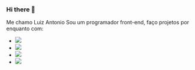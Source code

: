 ### Hi there 👋

  Me chamo Luiz Antonio
Sou um programador front-end, faço projetos por enquanto com:
- <img src= "https://img.shields.io/badge/HTML5-E34F26?style=for-the-badge&logo=html5&logoColor=white"/>
- <img src= "https://img.shields.io/badge/CSS3-1572B6?style=for-the-badge&logo=css3&logoColor=white"/>
- <img src="https://img.shields.io/badge/JavaScript-F7DF1E?style=for-the-badge&logo=javascript&logoColor=black"/>
- <img src="https://img.shields.io/badge/React-20232A?style=for-the-badge&logo=react&logoColor=61DAFB"/>

